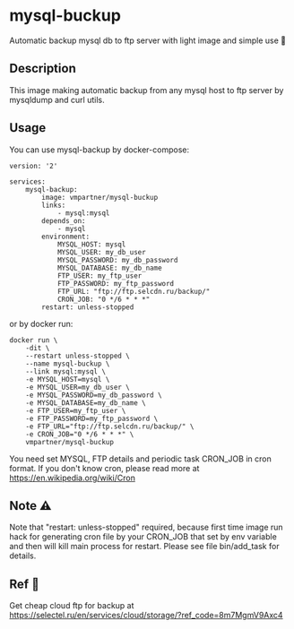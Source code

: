 # mysql-buckup
Automatic backup mysql db to ftp server with light image and simple use 🌂

## Description
This image making automatic backup from any mysql host to ftp server by mysqldump and curl utils.

## Usage
You can use mysql-backup by docker-compose:
```
version: '2'

services:
    mysql-backup:
        image: vmpartner/mysql-buckup
        links:
            - mysql:mysql
        depends_on:
            - mysql
        environment:
            MYSQL_HOST: mysql
            MYSQL_USER: my_db_user
            MYSQL_PASSWORD: my_db_password
            MYSQL_DATABASE: my_db_name
            FTP_USER: my_ftp_user
            FTP_PASSWORD: my_ftp_password
            FTP_URL: "ftp://ftp.selcdn.ru/backup/"
            CRON_JOB: "0 */6 * * *"
        restart: unless-stopped
```

or by docker run:
```
docker run \
    -dit \
    --restart unless-stopped \
    --name mysql-buckup \
    --link mysql:mysql \
    -e MYSQL_HOST=mysql \
    -e MYSQL_USER=my_db_user \
    -e MYSQL_PASSWORD=my_db_password \
    -e MYSQL_DATABASE=my_db_name \
    -e FTP_USER=my_ftp_user \
    -e FTP_PASSWORD=my_ftp_password \
    -e FTP_URL="ftp://ftp.selcdn.ru/backup/" \
    -e CRON_JOB="0 */6 * * *" \
    vmpartner/mysql-buckup
```

You need set MYSQL, FTP details and periodic task CRON_JOB in cron format. If you don't know cron, please read more at https://en.wikipedia.org/wiki/Cron

## Note ⚠  
Note that "restart: unless-stopped" required, because first time image run hack for generating cron file by your CRON_JOB that set by env variable and then will kill main process for restart. Please see file bin/add_task for details.

## Ref 🍭  
Get cheap cloud ftp for backup at https://selectel.ru/en/services/cloud/storage/?ref_code=8m7MgmV9Axc4